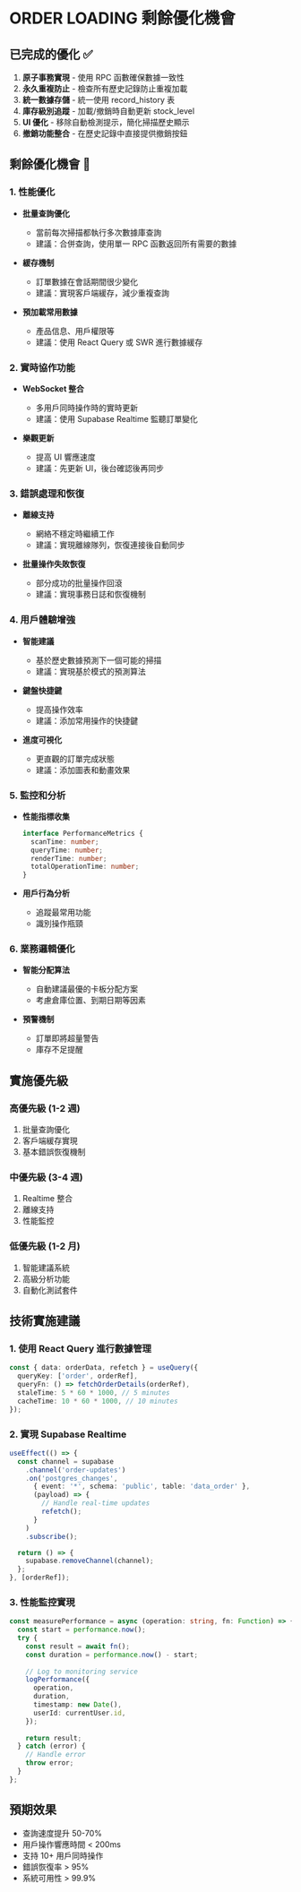 # ORDER LOADING 剩餘優化機會

## 已完成的優化 ✅
1. **原子事務實現** - 使用 RPC 函數確保數據一致性
2. **永久重複防止** - 檢查所有歷史記錄防止重複加載
3. **統一數據存儲** - 統一使用 record_history 表
4. **庫存級別追蹤** - 加載/撤銷時自動更新 stock_level
5. **UI 優化** - 移除自動檢測提示，簡化掃描歷史顯示
6. **撤銷功能整合** - 在歷史記錄中直接提供撤銷按鈕

## 剩餘優化機會 🚀

### 1. 性能優化
- **批量查詢優化**
  - 當前每次掃描都執行多次數據庫查詢
  - 建議：合併查詢，使用單一 RPC 函數返回所有需要的數據
  
- **緩存機制**
  - 訂單數據在會話期間很少變化
  - 建議：實現客戶端緩存，減少重複查詢

- **預加載常用數據**
  - 產品信息、用戶權限等
  - 建議：使用 React Query 或 SWR 進行數據緩存

### 2. 實時協作功能
- **WebSocket 整合**
  - 多用戶同時操作時的實時更新
  - 建議：使用 Supabase Realtime 監聽訂單變化
  
- **樂觀更新**
  - 提高 UI 響應速度
  - 建議：先更新 UI，後台確認後再同步

### 3. 錯誤處理和恢復
- **離線支持**
  - 網絡不穩定時繼續工作
  - 建議：實現離線隊列，恢復連接後自動同步

- **批量操作失敗恢復**
  - 部分成功的批量操作回滾
  - 建議：實現事務日誌和恢復機制

### 4. 用戶體驗增強
- **智能建議**
  - 基於歷史數據預測下一個可能的掃描
  - 建議：實現基於模式的預測算法

- **鍵盤快捷鍵**
  - 提高操作效率
  - 建議：添加常用操作的快捷鍵

- **進度可視化**
  - 更直觀的訂單完成狀態
  - 建議：添加圖表和動畫效果

### 5. 監控和分析
- **性能指標收集**
  ```typescript
  interface PerformanceMetrics {
    scanTime: number;
    queryTime: number;
    renderTime: number;
    totalOperationTime: number;
  }
  ```

- **用戶行為分析**
  - 追蹤最常用功能
  - 識別操作瓶頸

### 6. 業務邏輯優化
- **智能分配算法**
  - 自動建議最優的卡板分配方案
  - 考慮倉庫位置、到期日期等因素

- **預警機制**
  - 訂單即將超量警告
  - 庫存不足提醒

## 實施優先級

### 高優先級 (1-2 週)
1. 批量查詢優化
2. 客戶端緩存實現
3. 基本錯誤恢復機制

### 中優先級 (3-4 週)
1. Realtime 整合
2. 離線支持
3. 性能監控

### 低優先級 (1-2 月)
1. 智能建議系統
2. 高級分析功能
3. 自動化測試套件

## 技術實施建議

### 1. 使用 React Query 進行數據管理
```typescript
const { data: orderData, refetch } = useQuery({
  queryKey: ['order', orderRef],
  queryFn: () => fetchOrderDetails(orderRef),
  staleTime: 5 * 60 * 1000, // 5 minutes
  cacheTime: 10 * 60 * 1000, // 10 minutes
});
```

### 2. 實現 Supabase Realtime
```typescript
useEffect(() => {
  const channel = supabase
    .channel('order-updates')
    .on('postgres_changes', 
      { event: '*', schema: 'public', table: 'data_order' },
      (payload) => {
        // Handle real-time updates
        refetch();
      }
    )
    .subscribe();

  return () => {
    supabase.removeChannel(channel);
  };
}, [orderRef]);
```

### 3. 性能監控實現
```typescript
const measurePerformance = async (operation: string, fn: Function) => {
  const start = performance.now();
  try {
    const result = await fn();
    const duration = performance.now() - start;
    
    // Log to monitoring service
    logPerformance({
      operation,
      duration,
      timestamp: new Date(),
      userId: currentUser.id,
    });
    
    return result;
  } catch (error) {
    // Handle error
    throw error;
  }
};
```

## 預期效果
- 查詢速度提升 50-70%
- 用戶操作響應時間 < 200ms
- 支持 10+ 用戶同時操作
- 錯誤恢復率 > 95%
- 系統可用性 > 99.9%